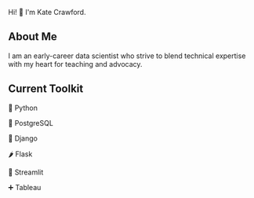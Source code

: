 Hi! 👋 I'm Kate Crawford. 

## About Me

I am an early-career data scientist who strive to blend technical expertise with my heart for teaching and advocacy.

## Current Toolkit

🐍 Python

🐘 PostgreSQL

🐸 Django

🌶️ Flask

👑 Streamlit

➕ Tableau
